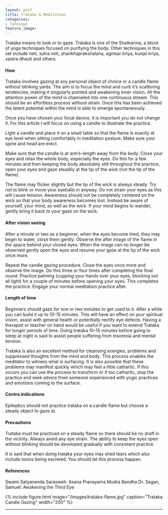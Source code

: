 ```yaml
---
layout: post
title: Trataka & Meditation
categories:
- Tehnique
feature_image: 
---
```


Trataka means to look or to gaze. Trataka is one of the Shatkarma, a block of yoga techniques focused on purifying the body. Other techniques in this set include neti, sutra neti, shankhaprakshalana, agnisar kriya, kunjal kriya, vastra dhauti and others.

#### How
Trataka involves gazing at any personal object of choice or a candle flame without blinking yards. The aim is to focus the mind and curb it’s scattering tendencies, making it singularly pointed and awakening inner vision. All the attention power of the mind is channeled into one continuous stream. This should be an effortless process without strain. Once this has been achieved the latent potential within the mind is able to emerge spontaneously.

Once you have chosen your focal device, it is important you do not change it. For this article I will focus on using a candle to illustrate the practice.

Light a candle and place it on a small table so that the flame is exactly at eye level when sitting comfortably in meditation posture. Make sure your spine and head are erect.

Make sure that the candle is at arm’s-length away from the body. Close your eyes and relax the whole body, especially the eyes. Do this for a few minutes and then keeping the body absolutely still throughout the practice, open your eyes and gaze steadily at the tip of the wick (not the tip of the flame). 

The flame may flicker slightly but the tip of the wick is always steady. Try not to blink or move your eyeballs in anyway. Do not strain your eyes as this will cause tension. Awareness should not be completely centered on the wick so that your body awareness becomes lost. Instead be aware of yourself, your mind, as well as the wick. If your mind begins to wander, gently bring it back to your gaze on the wick.

#### After vision seeing
After a minute or two as a beginner, when the eyes become tired, they may begin to water, close them gently. Observe the after image of the flame in the space behind your closed eyes. When the image can no longer be observed gently open the eyes and resume your gaze at the tip of the wick once more. 

Repeat the candle gazing procedure. Close the eyes once more and observe the image. Do this three or four times after completing the final round. Practice palming (cupping your hands over your eyes, blocking out all light) for a couple of minutes before opening your eyes. This completes the practice. Engage your normal meditation practice after.

#### Length of time
Beginners should gaze for one or two minutes to get used to it. After a while you can build it up to 10-15 minutes. This will have an effect on your spiritual vision, assist with general health or potentially rectify eye defects. Having a therapist or teacher on hand would be useful if you want to extend Trataka for longer periods of time. Doing trataka 10-15 minutes before going to sleep at night is said to assist people suffering from insomnia and mental tension.

Trataka is also an excellent method for cleansing energies, problems and suppressed thoughts from the mind and body. This process enables the meditator to witness what is surfacing. It is also possible that these problems may manifest quickly which may feel a little cathartic. If this occurs you can use the process to transform or if too cathartic, stop the practice and seek advice from someone experienced with yogic practices and emotions coming to the surface.

#### Contra indications
Epileptics should not practice trataka on a candle flame but choose a steady object to gaze at.

#### Precautions
Trataka must be practiced on a steady flame so there should be no draft in the vicinity. Always avoid any eye strain. The ability to keep the eyes open without blinking should be developed gradually with consistent practice.

It is said that when doing trataka your eyes may shed tears which also include toxins being excreted. You should let this process happen.

#### References
Swami Satyananda Saraswati: Asana Pranayama Mudra Bandha Dr. Sagan, Samuel: Awakening the Third Eye

{% include figure.html image="/images/trataka-flame.jpg" caption="Trataka Candle Gazing" width="200" %}


---



